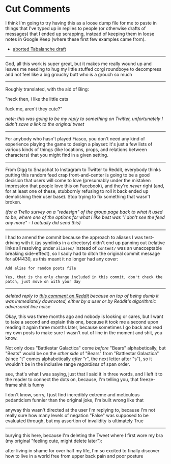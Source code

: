 # Cut Comments

I think I'm going to try having this as a loose dump file for me to paste in things that I've typed up in replies to people (or otherwise drafts of messages) that I ended up scrapping, instead of keeping them in loose notes in Google Keep (where these first few examples came from).

- [aborted Tabalanche draft](0201c848-1077-4d2c-a381-ba628535393a.md)

---

God, all this work is super great, but it makes me really wound up and leaves me needing to hug my little stuffed corgi roundboye to decompress and not feel like a big grouchy butt who is a grouch so much

---

Roughly translated, with the aid of Bing:



"heck then, i like the little cats

fuck me, aren't they cute?"

*note: this was going to be my reply to something on Twitter, unfortunately I didn't save a link to the original tweet*

---

For anybody who hasn't played Fiasco, you don't need any kind of experience playing the game to design a playset: it's just a few lists of various kinds of things (like locations, props, and relations between characters) that you might find in a given setting.

---

From Digg to Snapchat to Instagram to Twitter to Reddit, everybody thinks putting this random feed crap front-and-center is going to be a good decision that users will come to love (presumably under the mistaken impression that people love this on Facebook), and they're *never* right (and, for at least one of these, stubbornly refusing to roll it back ended up demolishing their user base). Stop trying to fix something that wasn't broken.

*(for a Trello survey on a "redesign" of the group page back to what it used to be, where one of the options for what I like best was "I don't see the feed any more" - I actually did send this)*

---

I had to amend the commit because the approach to aliases I was test-driving with it (as symlinks in a directory) didn't end up panning out (relative links all resolving under `aliases/` instead of `content/` was an unacceptable breaking side-effect), so I sadly had to ditch the original commit message for a0f4430, as this meant it no longer had any cover:

    Add alias for random posts file

    Yes, that is the only change included in this commit, don't check the patch, just move on with your day

---

*deleted reply to [this comment on Reddit](https://www.reddit.com/r/Bandnames/comments/91n1rd/fantastic_beats_and_where_to_find_them/e2zxoes/?context=8&depth=9) because on top of being dumb it was immediately downvoted, either by a user or by Reddit's algorithmic adversarial line noise*

Okay, this was three months ago and nobody is looking or cares, but I want to take a second and explain this one, because it took me a second upon reading it again three months later, because sometimes I go back and read my own posts to make sure I wasn't out of line in the moment and shit, you know.

Not only does "Battlestar Galactica" come *before* "Bears" alphabetically, but "Beats" would be on the *other side* of "Bears" from "Battlestar Galactica" (since "t" comes alphabetically *after* "r", the next letter after "s"), so it wouldn't be in the inclusive range *regardless* of span order.

see, that's what I was saying, just that I said it in three words, and I left it to the reader to connect the dots on, because, I'm telling you, that freeze-frame shit is funny

I don't know, sorry, I just find incredibly extreme and meticulous pedanticism funnier than the original joke, I'm built wrong like that

anyway this wasn't directed at the user I'm replying to, because I'm not really sure how many levels of negation "False" was supposed to be evaluated through, but my assertion of invalidity is ultimately True

---

burying this here, because I'm deleting the Tweet where I first wore my bra (my original "feeling cute, might delete later"):

after living in shame for over half my life, I'm so excited to finally discover how to live in a world free from upper back pain and poor posture

